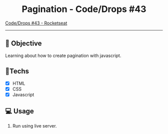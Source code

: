 <h1 align="center">
    Pagination - Code/Drops #43
</h1>

<a href="https://www.youtube.com/watch?v=6-VDE3H9-WU"> Code/Drops #43 - Rocketseat </a> 

<hr>

## 🎯 Objective

Learning about how to create pagination with javascript.

## 🚀Techs

- [x] HTML
- [x] CSS
- [x] Javascript

## 💻 Usage

1. Run using live server.<br />
